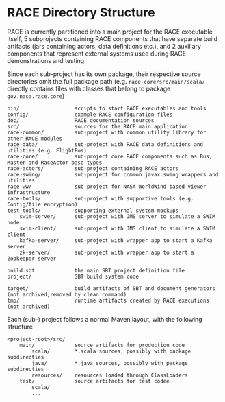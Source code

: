 # RACE Directory Structure
RACE is currently partitioned into a main project for the RACE executable itself,
5 subprojects containing RACE components that have separate build artifacts (jars
containing actors, data definitions etc.), and 2 auxiliary components that represent
external systems used during RACE demonstrations and testing.

Since each sub-project has its own package, their respective source directories
omit the full package path (e.g. `race-core/src/main/scala/` directly contains
files with classes that belong to package `gov.nasa.race.core`)

    bin/                  scripts to start RACE executables and tools
    config/               example RACE configuration files
    doc/                  RACE documentation sources
    src/                  sources for the RACE main application
    race-common/          sub-project with common utility library for other RACE modules
    race-data/            sub-project with RACE data definitions and utilities (e.g. FlightPos)
    race-core/            sub-project core RACE components such as Bus, Master and RaceActor base types
    race-actors/          sub-project containing RACE actors
    race-swing/           sub-project for common javax.swing wrappers and utilities
    race-ww/              sub-project for NASA WorldWind based viewer infrastructure
    race-tools/           sub-project with supportive tools (e.g. Config/file encryption)
    test-tools/           supporting external system mockups
        swim-server/      sub-project with JMS server to simulate a SWIM node
        swim-client/      sub-project with JMS client to simulate a SWIM client
        kafka-server/     sub-project with wrapper app to start a Kafka server
        zk-server/        sub-project with wrapper app to start a Zookeeper server

    build.sbt             the main SBT project definition file
    project/              SBT build system code

    target/               build artifacts of SBT and document generators (not archived,removed by clean command)
    tmp/                  runtime artifacts created by RACE executions (not archived)

Each (sub-) project follows a normal Maven layout, with the following structure

    <project-root>/src/
        main/             source artifacts for production code
            scala/        *.scala sources, possibly with package subdirecties
            java/         *.java sources, possibly with package subdirecties
            resources/    resources loaded through ClassLoaders
        test/             source artifacts for test codee
            scala/
            ...
